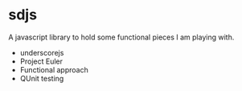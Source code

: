 sdjs
====

A javascript library to hold some functional pieces I am playing with. 

* underscorejs
* Project Euler
* Functional approach
* QUnit testing
